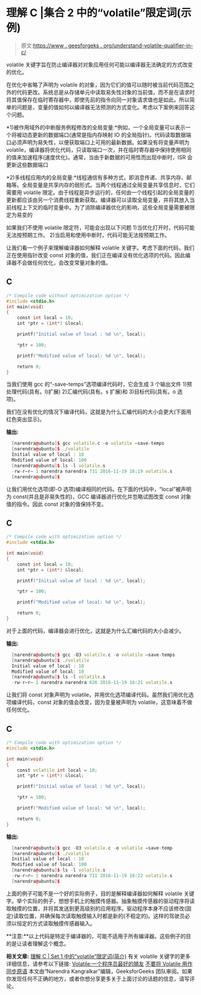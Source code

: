 # 理解 C |集合 2 中的“volatile”限定词(示例)

> 原文:[https://www . geesforgeks . org/understand-volatile-qualifier-in-c/](https://www.geeksforgeeks.org/understanding-volatile-qualifier-in-c/)

volatile 关键字旨在防止编译器对对象应用任何可能以编译器无法确定的方式改变的优化。

在优化中省略了声明为 volatile 的对象，因为它们的值可以随时被当前代码范围之外的代码更改。系统总是从存储单元中读取易失性对象的当前值，而不是在请求时将其值保存在临时寄存器中，即使先前的指令向同一对象请求值也是如此。所以简单的问题是，变量的值如何以编译器无法预测的方式变化。考虑以下案例来回答这个问题。

*1)被作用域外的中断服务例程修改的全局变量:*例如，一个全局变量可以表示一个将被动态更新的数据端口(通常是指内存映射 IO 的全局指针)。代码读取数据端口必须声明为易失性，以便获取端口上可用的最新数据。如果没有将变量声明为 volatile，编译器将优化代码，只读取端口一次，并在临时寄存器中保持使用相同的值来加速程序(速度优化)。通常，当由于新数据的可用性而出现中断时，ISR 会更新这些数据端口

*2)多线程应用内的全局变量:*线程通信有多种方式，即消息传递、共享内存、邮箱等。全局变量是共享内存的弱形式。当两个线程通过全局变量共享信息时，它们需要用 volatile 限定。由于线程是异步运行的，任何由一个线程引起的全局变量的更新都应该由另一个消费线程重新获取。编译器可以读取全局变量，并将其放入当前线程上下文的临时变量中。为了消除编译器优化的影响，这些全局变量需要被限定为易变的

如果我们不使用 volatile 限定符，可能会出现以下问题
1)当优化打开时，代码可能无法按预期工作。
2)当启用和使用中断时，代码可能无法按预期工作。

让我们看一个例子来理解编译器如何解释 volatile 关键字。考虑下面的代码，我们正在使用指针改变 const 对象的值，我们正在编译没有优化选项的代码。因此编译器不会做任何优化，会改变常量对象的值。

## C

```cpp
/* Compile code without optimization option */
#include <stdio.h>
int main(void)
{
    const int local = 10;
    int *ptr = (int*) &local;

    printf("Initial value of local : %d \n", local);

    *ptr = 100;

    printf("Modified value of local: %d \n", local);

    return 0;
}
```

当我们使用 gcc 的“-save-temps”选项编译代码时，它会生成 3 个输出文件
1)预处理代码(具有。I)扩展)
2)汇编代码(具有。s 扩展)和
3)目标代码(具有。o 选项)。

我们在没有优化的情况下编译代码，这就是为什么汇编代码的大小会更大(下面用红色突出显示)。

**输出:**

```cpp
  [narendra@ubuntu]$ gcc volatile.c -o volatile –save-temps
  [narendra@ubuntu]$ ./volatile
  Initial value of local : 10
  Modified value of local: 100
  [narendra@ubuntu]$ ls -l volatile.s
  -rw-r–r– 1 narendra narendra 731 2016-11-19 16:19 volatile.s
  [narendra@ubuntu]$
```

让我们用优化选项(即-O 选项)编译相同的代码。在下面的代码中，“local”被声明为 const(并且是非易失性的)，GCC 编译器进行优化并忽略试图改变 const 对象值的指令。因此 const 对象的值保持不变。

## C

```cpp
/* Compile code with optimization option */
#include <stdio.h>

int main(void)
{
    const int local = 10;
    int *ptr = (int*) &local;

    printf("Initial value of local : %d \n", local);

    *ptr = 100;

    printf("Modified value of local: %d \n", local);

    return 0;
}
```

对于上面的代码，编译器会进行优化，这就是为什么汇编代码的大小会减少。

**输出:**

```cpp
  [narendra@ubuntu]$ gcc -O3 volatile.c -o volatile –save-temps
  [narendra@ubuntu]$ ./volatile
  Initial value of local : 10
  Modified value of local: 10
  [narendra@ubuntu]$ ls -l volatile.s
  -rw-r–r– 1 narendra narendra 626 2016-11-19 16:21 volatile.s
```

让我们将 const 对象声明为 volatile，并用优化选项编译代码。虽然我们用优化选项编译代码，const 对象的值会改变，因为变量被声明为 volatile，这意味着不做任何优化。

## C

```cpp
/* Compile code with optimization option */
#include <stdio.h>

int main(void)
{
    const volatile int local = 10;
    int *ptr = (int*) &local;

    printf("Initial value of local : %d \n", local);

    *ptr = 100;

    printf("Modified value of local: %d \n", local);

    return 0;
}
```

**输出:**

```cpp
  [narendra@ubuntu]$ gcc -O3 volatile.c -o volatile –save-temp
  [narendra@ubuntu]$ ./volatile
  Initial value of local : 10
  Modified value of local: 100
  [narendra@ubuntu]$ ls -l volatile.s
  -rw-r–r– 1 narendra narendra 711 2016-11-19 16:22 volatile.s
  [narendra@ubuntu]$
```

上面的例子可能不是一个好的实际例子，目的是解释编译器如何解释 volatile 关键字。举个实际的例子，想想手机上的触摸传感器。抽象触摸传感器的驱动程序将读取触摸的位置，并将其发送到更高级别的应用程序。驱动程序本身不应该修改(固定)读取位置，并确保每次读取触摸输入时都是新的(不稳定的)。这样的驾驶员必须以恒定的方式读取触摸传感器输入。

**注意:**以上代码是特定于编译器的，可能不适用于所有编译器。这些例子的目的是让读者理解这个概念。

**相关文章:**
[理解 C | Set 1 中的“volatile”限定词(简介)](https://www.geeksforgeeks.org/understanding-volatile-qualifier-c-set-1-introduction/)
有关 volatile 关键字的更多详细信息，请参考以下链接:
[Volatile:一个程序员最好的朋友](http://drdobbs.com/cpp/184403766)
[不要将 Volatile 用作同步原语](https://www.securecoding.cert.org/confluence/display/cplusplus/CON01-CPP.+Do+not+use+volatile+as+a+synchronization+primitive)
本文由“Narendra Kangralkar”编辑，GeeksforGeeks 团队审阅。如果你发现任何不正确的地方，或者你想分享更多关于上面讨论的话题的信息，请写评论。
